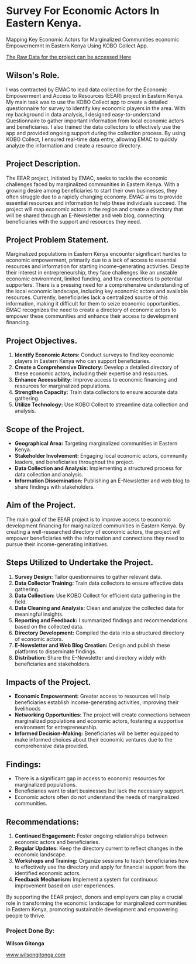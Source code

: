 # Survey For Economic Actors In Eastern Kenya.
Mapping Key Economic Actors for Marginalized Communities economic Empowernemnt in Eastern Kenya Using KOBO Collect App.

[The Raw Data for the project can be accessed Here](https://drive.google.com/drive/folders/144A_1fN8ajQs9yVZk8yS3sASpEta4fIx?usp=sharing)
## Wilson's Role.
I was contracted by EMAC to lead data collection for the Economic Empowerment and Access to Resources (EEAR) project in Eastern Kenya. My main task was to use the KOBO Collect app to create a detailed questionnaire for survey to identify key economic players in the area. With my background in data analysis, I designed easy-to-understand Questionnaire  to gather important information from local economic actors and beneficiaries. I also trained the data collectors to effectively use the app and provided ongoing support during the collection process. By using KOBO Collect, I ensured real-time data entry, allowing EMAC to quickly analyze the information and create a resource directory. 
## Project Description.
The EEAR project, initiated by EMAC, seeks to tackle the economic challenges faced by marginalized communities in Eastern Kenya. With a growing desire among beneficiaries to start their own businesses, they often struggle due to a rapidly changing economy. EMAC aims to provide essential resources and information to help these individuals succeed. The project will map economic actors in the region and create a directory that will be shared through an E-Newsletter and web blog, connecting beneficiaries with the support and resources they need.
## Project Problem Statement.
Marginalized populations in Eastern Kenya encounter significant hurdles to economic empowerment, primarily due to a lack of access to essential resources and information for starting income-generating activities. Despite their interest in entrepreneurship, they face challenges like an unstable economic environment, limited funding, and few connections to potential supporters. There is a pressing need for a comprehensive understanding of the local economic landscape, including key economic actors and available resources. Currently, beneficiaries lack a centralized source of this information, making it difficult for them to seize economic opportunities. EMAC recognizes the need to create a directory of economic actors to empower these communities and enhance their access to development financing.
## Project Objectives.
1.	**Identify Economic Actors:** Conduct surveys to find key economic players in Eastern Kenya who can support beneficiaries.
2.	**Create a Comprehensive Directory:** Develop a detailed directory of these economic actors, including their expertise and resources.
3.	**Enhance Accessibility:** Improve access to economic financing and resources for marginalized populations.
4.	**Strengthen Capacity:** Train data collectors to ensure accurate data gathering.
5.	**Utilize Technology:** Use KOBO Collect to streamline data collection and analysis.
## Scope of the Project.
- **Geographical Area:** Targeting marginalized communities in Eastern Kenya.
- **Stakeholder Involvement:** Engaging local economic actors, community leaders, and beneficiaries throughout the project.
- **Data Collection and Analysis:** Implementing a structured process for data collection and analysis.
- **Information Dissemination:** Publishing an E-Newsletter and web blog to share findings with stakeholders.
## Aim of the Project.
The main goal of the EEAR project is to improve access to economic development financing for marginalized communities in Eastern Kenya. By creating a well-researched directory of economic actors, the project will empower beneficiaries with the information and connections they need to pursue their income-generating initiatives.
## Steps Utilized to Undertake the Project.
1.	**Survey Design:** Tailor questionnaires to gather relevant data.
2.	**Data Collector Training:** Train data collectors to ensure effective data gathering.
3.	**Data Collection:** Use KOBO Collect for efficient data gathering in the field.
4.	**Data Cleaning and Analysis:** Clean and analyze the collected data for meaningful insights.
5.	**Reporting and Feedback:** I summarized findings and recommendations based on the collected data.
6.	**Directory Development:** Compiled the data into a structured directory of economic actors.
7.	**E-Newsletter and Web Blog Creation:** Design and publish these platforms to disseminate findings.
8.	**Distribution:** Share the E-Newsletter and directory widely with beneficiaries and stakeholders.
## Impacts of the Project.
- **Economic Empowerment:** Greater access to resources will help beneficiaries establish income-generating activities, improving their livelihoods
- **Networking Opportunities:** The project will create connections between marginalized populations and economic actors, fostering a supportive environment for entrepreneurship.
- **Informed Decision-Making:** Beneficiaries will be better equipped to make informed choices about their economic ventures due to the comprehensive data provided.
## Findings:
- There is a significant gap in access to economic resources for marginalized populations.
- Beneficiaries want to start businesses but lack the necessary support.
- Economic actors often do not understand the needs of marginalized communities.
## Recommendations:
1.	**Continued Engagement:** Foster ongoing relationships between economic actors and beneficiaries.
2.	**Regular Updates:** Keep the directory current to reflect changes in the economic landscape.
3.	**Workshops and Training:** Organize sessions to teach beneficiaries how to effectively use the directory and apply for financial support from the identified economic actors.
4.	**Feedback Mechanism:** Implement a system for continuous improvement based on user experiences.

By supporting the EEAR project, donors and employers can play a crucial role in transforming the economic landscape for marginalized communities in Eastern Kenya, promoting sustainable development and empowering people to thrive.

### Project Done By:
**Wilson Gitonga**

www.wilsongitonga.com



